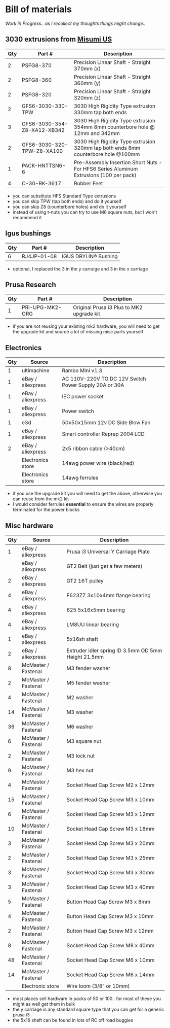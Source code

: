 # Bill of materials

_Work In Progress.. as I recollect my thoughts things might change.._

## 3030 extrusions from [Misumi US](https://us.misumi-ec.com)

|Qty|Part #|Description|
|-----|-----|-----|
|2|PSFG8-370|Precision Linear Shaft - Straight 370mm (x)|
|2|PSFG8-360|Precision Linear Shaft - Straight 360mm (y)|
|2|PSFG8-320|Precision Linear Shaft - Straight 320mm (z)|
|2|GFS6-3030-330-TPW|3030 High Rigidity Type extrusion 330mm tap both ends|
|3|GFS6-3030-354-Z8-XA12-XB342|3030 High Rigidity Type extrusion 354mm 8mm counterbore hole @ 12mm and 342mm|
|2|GFS6-3030-320-TPW-Z8-XA100|3030 High Rigidity Type extrusion 320mm tap both ends 8mm counterbore hole @100mm|
|1|PACK-HNTTSN6-6|Pre-Assembly Insertion Short Nuts -For HFS6 Series Aluminum Extrusions (100 per pack)|
|4|C-30-RK-3617|Rubber Feet|

- you can substitute HFS Standard Type extrusions
- you can skip TPW (tap both ends) and do it yourself
- you can skip Z8 (counterbore holes) and do it yourself
- instead of using t-nuts you can try to use M6 square nuts, but I won't recommend it

## Igus bushings

|Qty|Part #|Description|
|-----|-----|-----|
|6|RJ4JP-01-08|IGUS DRYLIN® Bushing|

- optional, I replaced the 3 in the y carraige and 3 in the x carriage

## Prusa Research

|Qty|Part #|Description|
|-----|-----|-----|
|1|PRI-UPG-MK2-ORG|Original Prusa i3 Plus to MK2 upgrade kit|

- if you are not reusing your existing mk2 hardware, you will need to get the upgrade kit and source a lot of missing misc parts yourself

## Electronics

|Qty|Source|Description|
|-----|-----|-----|
|1|ultimachine|Rambo Mini v1.3
|1|eBay / aliexpress|AC 110V-220V TO DC 12V Switch Power Supply 20A or 30A|
|1|eBay / aliexpress|IEC power socket|
|1|eBay / aliexpress|Power switch|
|1|e3d|50x50x15mm 12v DC Side Blow Fan|
|1|eBay / aliexpress|Smart controller Reprap 2004 LCD|
|2|eBay / aliexpress|2x5 ribbon cable (>40cm)|
||Electronics store|14awg power wire (black/red)|
||Electronics store|14awg ferrules|

- if you use the upgrade kit you will need to get the above, otherwise you can reuse from the mk2 kit
- I would consider ferrules __essential__ to ensure the wires are properly terminated for the power blocks

## Misc hardware

|Qty|Source|Description|
|-----|-----|-----|
|1|eBay / aliexpress|Prusa i3 Universal Y Carriage Plate|
||eBay / aliexpress|GT2 Belt (just get a few meters)|
|2|eBay / aliexpress|GT2 16T pulley|
|4|eBay / aliexpress|F623ZZ 3x10x4mm flange bearing|
|4|eBay / aliexpress|625 5x16x5mm bearing|
|4|eBay / aliexpress|LM8UU linear bearing|
|1|eBay / aliexpress|5x16sh shaft|
|2|eBay / aliexpress|Extruder idler spring ID 3.5mm OD 5mm Height 21.5mm|
|8|McMaster / Fastenal|M3 fender washer|
|2|McMaster / Fastenal|M5 fender washer|
|4|McMaster / Fastenal|M2 washer|
|14|McMaster / Fastenal|M3 washer|
|36|McMaster / Fastenal|M6 washer|
|6|McMaster / Fastenal|M3 square nut|
|2|McMaster / Fastenal|M3 lock nut|
|9|McMaster / Fastenal|M3 hex nut|
|4|McMaster / Fastenal|Socket Head Cap Screw M2 x 12mm|
|15|McMaster / Fastenal|Socket Head Cap Screw M3 x 10mm|
|6|McMaster / Fastenal|Socket Head Cap Screw M3 x 12mm|
|10|McMaster / Fastenal|Socket Head Cap Screw M3 x 18mm|
|3|McMaster / Fastenal|Socket Head Cap Screw M3 x 20mm|
|2|McMaster / Fastenal|Socket Head Cap Screw M3 x 25mm|
|3|McMaster / Fastenal|Socket Head Cap Screw M3 x 30mm|
|3|McMaster / Fastenal|Socket Head Cap Screw M3 x 40mm|
|5|McMaster / Fastenal|Button Head Cap Screw M3 x 8mm|
|4|McMaster / Fastenal|Button Head Cap Screw M3 x 10mm|
|2|McMaster / Fastenal|Button Head Cap Screw M3 x 12mm|
|8|McMaster / Fastenal|Socket Head Cap Screw M8 x 40mm|
|48|McMaster / Fastenal|Socket Head Cap Screw M6 x 10mm|
|14|McMaster / Fastenal|Socket Head Cap Screw M6 x 14mm|
||Electronic store|Wire loom (3/8" or 10mm)|

- most places sell hardware in packs of 50 or 100.. for most of these you might as well get them in bulk
- the y carriage is any standard square type that you can get for a generic prusa i3
- the 5x16 shaft can be found in lots of RC off road buggies



